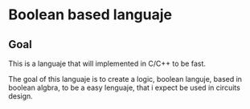 # Boolean based languaje

## Goal

This is a languaje that will implemented in C/C++ to be fast.

The goal of this languaje is to create a logic, boolean languje, based in boolean algbra, to be a easy lenguaje, that i expect be used in circuits design.
